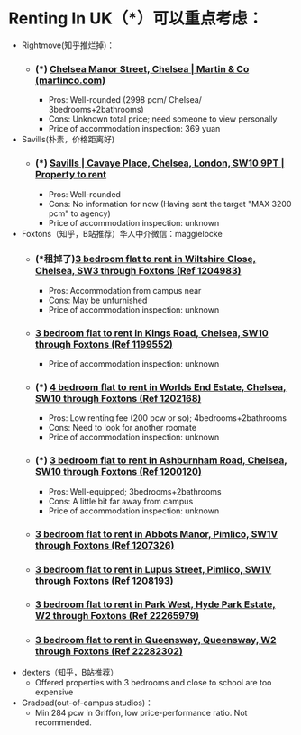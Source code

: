 # Renting In UK（*）可以重点考虑：
- Rightmove(知乎推烂掉)：
    - ### (*) [Chelsea Manor Street, Chelsea | Martin & Co (martinco.com)](https://www.martinco.com/property/to-rent/402549?profileID=100783012710&emailAlert=1)
        - Pros: Well-rounded (2998 pcm/ Chelsea/ 3bedrooms+2bathrooms)
        - Cons: Unknown total price; need someone to view personally
        - Price of accommodation inspection: 369 yuan
- Savills(朴素，价格距离好)
    - ### (*) [Savills | Cavaye Place, Chelsea, London, SW10 9PT | Property to rent](https://search.savills.com/property-detail/gblsrecel140071l)
        - Pros: Well-rounded
        - Cons: No information for now (Having sent the target "MAX 3200 pcm" to agency)
        - Price of accommodation inspection: unknown
- Foxtons（知乎，B站推荐）华人中介微信：maggielocke
    - ### (*租掉了)[3 bedroom flat to rent in Wiltshire Close, Chelsea, SW3 through Foxtons (Ref 1204983)](https://www.foxtons.co.uk/properties-to-rent/sw3/chpk0146229)
        - Pros: Accommodation from campus near
        - Cons: May be unfurnished
        - Price of accommodation inspection: unknown
    - ### [3 bedroom flat to rent in Kings Road, Chelsea, SW10 through Foxtons (Ref 1199552)](https://www.foxtons.co.uk/properties-to-rent/sw10/chpk0218029)
        - Price of accommodation inspection: unknown
    - ### (*) [4 bedroom flat to rent in Worlds End Estate, Chelsea, SW10 through Foxtons (Ref 1202168)](https://www.foxtons.co.uk/properties-to-rent/sw10/chpk0463665)
        - Pros: Low renting fee (200 pcw or so); 4bedrooms+2bathrooms
        - Cons: Need to look for another roomate
        - Price of accommodation inspection: unknown
    - ### (*) [3 bedroom flat to rent in Ashburnham Road, Chelsea, SW10 through Foxtons (Ref 1200120)](https://www.foxtons.co.uk/properties-to-rent/sw10/chpk0343531)
        - Pros: Well-equipped; 3bedrooms+2bathrooms
        - Cons: A little bit far away from campus
        - Price of accommodation inspection: unknown
    - ### [3 bedroom flat to rent in Abbots Manor, Pimlico, SW1V through Foxtons (Ref 1207326)](https://www.foxtons.co.uk/properties-to-rent/sw1v/chpk1264171)
    - ### [3 bedroom flat to rent in Lupus Street, Pimlico, SW1V through Foxtons (Ref 1208193)](https://www.foxtons.co.uk/properties-to-rent/sw1v/chpk1216118)
    - ### [3 bedroom flat to rent in Park West, Hyde Park Estate, W2 through Foxtons (Ref 22265979)](https://www.foxtons.co.uk/properties-to-rent/w2/chpk2265979)
    - ### [3 bedroom flat to rent in Queensway, Queensway, W2 through Foxtons (Ref 22282302)](https://www.foxtons.co.uk/properties-to-rent/w2/chpk2282302)
- dexters（知乎，B站推荐）
    - Offered properties with 3 bedrooms and close to school are too expensive
- Gradpad(out-of-campus studios)：
    - Min 284 pcw in Griffon, low price-performance ratio. Not recommended.
 
